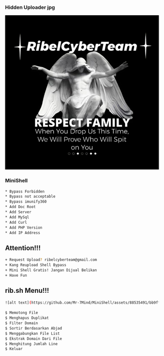### Hidden Uploader jpg

![alt text](https://raw.githubusercontent.com/Mr-7Mind/MiniShell/main/rct.jpg)
### MiniShell

```bash
* Bypass Forbidden
* Bypass not acceptable
* Bypass imunify360
* Add Doc Root
* Add Server
* Add MySql
* Add Curl
* Add PHP Version
* Add IP Address
```

## Attention!!!

```bash
+ Request Upload? ribelcyberteam@gmail.com
+ Kang Reupload Shell Bypass
+ Mini Shell Gratis! Jangan Dijual Belikan
+ Have Fun
```
## rib.sh Menu!!!

```bash
![alt text](https://github.com/Mr-7Mind/MiniShell/assets/88535491/bb9ff6e0-00d9-429d-bd8a-a6814f33b7fd)

$ Memotong File
$ Menghapus Duplikat
$ Filter Domain
$ Sortir Berdasarkan Abjad
$ Menggabungkan File List
$ Ekstrak Domain Dari File
$ Menghitung Jumlah Line
$ Keluar
